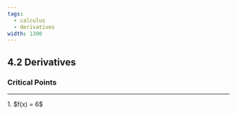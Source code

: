 ```yaml
---
tags:
  - calculus
  - derivatives
width: 1300
---
```


## 4.2 Derivatives

### Critical Points

---

<grid drag="40 30" drop="topleft">
1. $f(x) = 6$
</grid>
